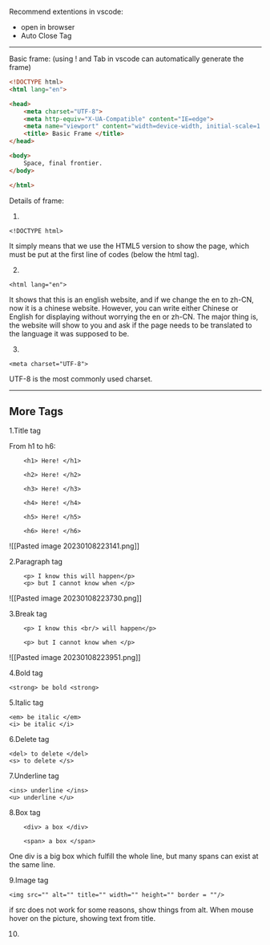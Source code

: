 
Recommend extentions in vscode:
- open in browser
- Auto Close Tag

----

Basic frame: (using ! and Tab in vscode can automatically generate the frame)

```html
<!DOCTYPE html>
<html lang="en">

<head>
    <meta charset="UTF-8">
    <meta http-equiv="X-UA-Compatible" content="IE=edge">
    <meta name="viewport" content="width=device-width, initial-scale=1.0">
    <title> Basic Frame </title>
</head>

<body>
    Space, final frontier.
</body>

</html>
```


Details of frame:

1. 
```
<!DOCTYPE html>
```
It simply means that we use the HTML5 version to show the page, which must be put at the first line of codes (below the html tag).

2.
```
<html lang="en">
```
It shows that this is an english website, and if we change the en to zh-CN, now it is a chinese website. However, you can write either Chinese or English for displaying without worrying the en or zh-CN. The major thing is, the website will show to you and ask if the page needs to be translated to the language it was supposed to be.

3.
```
<meta charset="UTF-8">
```
UTF-8 is the most commonly used charset.

---
## More Tags

1.Title tag

From h1 to h6:
```
    <h1> Here! </h1>

    <h2> Here! </h2>

    <h3> Here! </h3>

    <h4> Here! </h4>

    <h5> Here! </h5>

    <h6> Here! </h6>
```

![[Pasted image 20230108223141.png]]


2.Paragraph tag
```
    <p> I know this will happen</p>
    <p> but I cannot know when </p>
```

![[Pasted image 20230108223730.png]]

3.Break tag

```
    <p> I know this <br/> will happen</p>

    <p> but I cannot know when </p>
```

![[Pasted image 20230108223951.png]]

4.Bold tag

```
<strong> be bold <strong>
```

5.Italic tag
```
<em> be italic </em>
<i> be italic </i>
```

6.Delete tag
```
<del> to delete </del>
<s> to delete </s>
```

7.Underline tag

```
<ins> underline </ins>
<u> underline </u>
```

8.Box tag

```
    <div> a box </div>

    <span> a box </span>
```

One div is a big box which fulfill the whole line, but many spans can exist at the same line.

9.Image tag
```
<img src="" alt="" title="" width="" height="" border = ""/>
```
if src does not work for some reasons, show things from alt. When mouse hover on the picture, showing text from title. 

10. 
